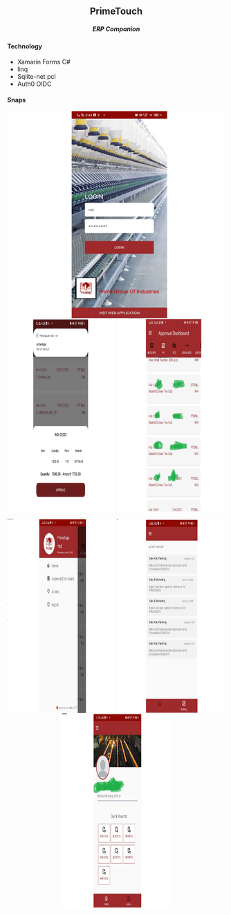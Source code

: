 <h2 align="center">PrimeTouch</h2>  
<h5 align="center">ERP Companion</h5>  

#### Technology  
- Xamarin Forms C#  
- linq
- Sqlite-net pcl
- Auth0 OIDC

#### Snaps
<p align="center"> 
  <img align="center" src="https://github.com/Tuurash/PrimeTouch/blob/master/Snaps/login.PNG"/> 
  <img align="center" src="https://github.com/Tuurash/PrimeTouch/blob/master/Snaps/ApprovalPanel.PNG" width="250" height="450"/>
  <img align="center" src="https://github.com/Tuurash/PrimeTouch/blob/master/Snaps/ApprovalDashboard.PNG" width="250" height="450"/>
</p>
<p align="center">
  <img align="center" src="https://github.com/Tuurash/PrimeTouch/blob/master/Snaps/Flyout.PNG" width="250" height="450"/> 
  <img align="center" src="https://github.com/Tuurash/PrimeTouch/blob/master/Snaps/ActivityHistory.PNG" width="250" height="450"/> 
  <img align="center" src="https://github.com/Tuurash/PrimeTouch/blob/master/Snaps/Profile.PNG" width="250" height="450"/>
</p>
